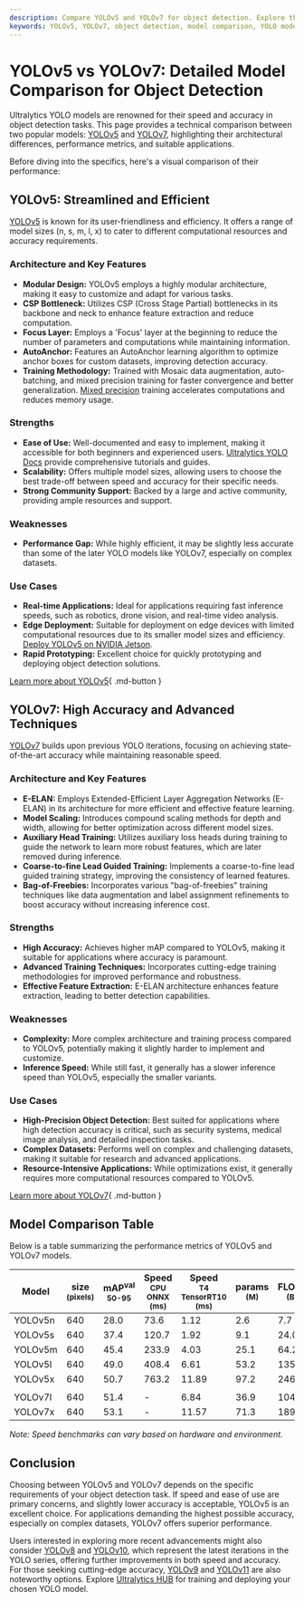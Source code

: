 ```yaml
---
description: Compare YOLOv5 and YOLOv7 for object detection. Explore their architectures, performance metrics, strengths, weaknesses, and use cases.
keywords: YOLOv5, YOLOv7, object detection, model comparison, YOLO models, Ultralytics, computer vision, performance metrics, architectures
---
```


# YOLOv5 vs YOLOv7: Detailed Model Comparison for Object Detection

Ultralytics YOLO models are renowned for their speed and accuracy in object detection tasks. This page provides a technical comparison between two popular models: [YOLOv5](https://github.com/ultralytics/yolov5) and [YOLOv7](https://github.com/WongKinYiu/yolov7), highlighting their architectural differences, performance metrics, and suitable applications.

Before diving into the specifics, here's a visual comparison of their performance:

<script async src="https://cdn.jsdelivr.net/npm/chart.js@3.9.1/dist/chart.min.js"></script>
<script defer src="../../javascript/benchmark.js"></script>

<canvas id="modelComparisonChart" width="1024" height="400" active-models='["YOLOv5", "YOLOv7"]'></canvas>

## YOLOv5: Streamlined and Efficient

[YOLOv5](https://github.com/ultralytics/yolov5) is known for its user-friendliness and efficiency. It offers a range of model sizes (n, s, m, l, x) to cater to different computational resources and accuracy requirements.

### Architecture and Key Features

- **Modular Design:** YOLOv5 employs a highly modular architecture, making it easy to customize and adapt for various tasks.
- **CSP Bottleneck:** Utilizes CSP (Cross Stage Partial) bottlenecks in its backbone and neck to enhance feature extraction and reduce computation.
- **Focus Layer:** Employs a 'Focus' layer at the beginning to reduce the number of parameters and computations while maintaining information.
- **AutoAnchor:** Features an AutoAnchor learning algorithm to optimize anchor boxes for custom datasets, improving detection accuracy.
- **Training Methodology:** Trained with Mosaic data augmentation, auto-batching, and mixed precision training for faster convergence and better generalization. [Mixed precision](https://www.ultralytics.com/glossary/mixed-precision) training accelerates computations and reduces memory usage.

### Strengths

- **Ease of Use:** Well-documented and easy to implement, making it accessible for both beginners and experienced users. [Ultralytics YOLO Docs](https://docs.ultralytics.com/guides/) provide comprehensive tutorials and guides.
- **Scalability:** Offers multiple model sizes, allowing users to choose the best trade-off between speed and accuracy for their specific needs.
- **Strong Community Support:** Backed by a large and active community, providing ample resources and support.

### Weaknesses

- **Performance Gap:** While highly efficient, it may be slightly less accurate than some of the later YOLO models like YOLOv7, especially on complex datasets.

### Use Cases

- **Real-time Applications:** Ideal for applications requiring fast inference speeds, such as robotics, drone vision, and real-time video analysis.
- **Edge Deployment:** Suitable for deployment on edge devices with limited computational resources due to its smaller model sizes and efficiency. [Deploy YOLOv5 on NVIDIA Jetson](https://docs.ultralytics.com/guides/nvidia-jetson/).
- **Rapid Prototyping:** Excellent choice for quickly prototyping and deploying object detection solutions.

[Learn more about YOLOv5](https://github.com/ultralytics/yolov5){ .md-button }

## YOLOv7: High Accuracy and Advanced Techniques

[YOLOv7](https://github.com/WongKinYiu/yolov7) builds upon previous YOLO iterations, focusing on achieving state-of-the-art accuracy while maintaining reasonable speed.

### Architecture and Key Features

- **E-ELAN:** Employs Extended-Efficient Layer Aggregation Networks (E-ELAN) in its architecture for more efficient and effective feature learning.
- **Model Scaling:** Introduces compound scaling methods for depth and width, allowing for better optimization across different model sizes.
- **Auxiliary Head Training:** Utilizes auxiliary loss heads during training to guide the network to learn more robust features, which are later removed during inference.
- **Coarse-to-fine Lead Guided Training:** Implements a coarse-to-fine lead guided training strategy, improving the consistency of learned features.
- **Bag-of-Freebies:** Incorporates various "bag-of-freebies" training techniques like data augmentation and label assignment refinements to boost accuracy without increasing inference cost.

### Strengths

- **High Accuracy:** Achieves higher mAP compared to YOLOv5, making it suitable for applications where accuracy is paramount.
- **Advanced Training Techniques:** Incorporates cutting-edge training methodologies for improved performance and robustness.
- **Effective Feature Extraction:** E-ELAN architecture enhances feature extraction, leading to better detection capabilities.

### Weaknesses

- **Complexity:** More complex architecture and training process compared to YOLOv5, potentially making it slightly harder to implement and customize.
- **Inference Speed:** While still fast, it generally has a slower inference speed than YOLOv5, especially the smaller variants.

### Use Cases

- **High-Precision Object Detection:** Best suited for applications where high detection accuracy is critical, such as security systems, medical image analysis, and detailed inspection tasks.
- **Complex Datasets:** Performs well on complex and challenging datasets, making it suitable for research and advanced applications.
- **Resource-Intensive Applications:** While optimizations exist, it generally requires more computational resources compared to YOLOv5.

[Learn more about YOLOv7](https://docs.ultralytics.com/models/yolov7/){ .md-button }

## Model Comparison Table

Below is a table summarizing the performance metrics of YOLOv5 and YOLOv7 models.

| Model   | size<br><sup>(pixels) | mAP<sup>val<br>50-95 | Speed<br><sup>CPU ONNX<br>(ms) | Speed<br><sup>T4 TensorRT10<br>(ms) | params<br><sup>(M) | FLOPs<br><sup>(B) |
| ------- | --------------------- | -------------------- | ------------------------------ | ----------------------------------- | ------------------ | ----------------- |
| YOLOv5n | 640                   | 28.0                 | 73.6                           | 1.12                                | 2.6                | 7.7               |
| YOLOv5s | 640                   | 37.4                 | 120.7                          | 1.92                                | 9.1                | 24.0              |
| YOLOv5m | 640                   | 45.4                 | 233.9                          | 4.03                                | 25.1               | 64.2              |
| YOLOv5l | 640                   | 49.0                 | 408.4                          | 6.61                                | 53.2               | 135.0             |
| YOLOv5x | 640                   | 50.7                 | 763.2                          | 11.89                               | 97.2               | 246.4             |
|         |                       |                      |                                |                                     |                    |                   |
| YOLOv7l | 640                   | 51.4                 | -                              | 6.84                                | 36.9               | 104.7             |
| YOLOv7x | 640                   | 53.1                 | -                              | 11.57                               | 71.3               | 189.9             |

_Note: Speed benchmarks can vary based on hardware and environment._

## Conclusion

Choosing between YOLOv5 and YOLOv7 depends on the specific requirements of your object detection task. If speed and ease of use are primary concerns, and slightly lower accuracy is acceptable, YOLOv5 is an excellent choice. For applications demanding the highest possible accuracy, especially on complex datasets, YOLOv7 offers superior performance.

Users interested in exploring more recent advancements might also consider [YOLOv8](https://docs.ultralytics.com/models/yolov8/) and [YOLOv10](https://docs.ultralytics.com/models/yolov10/), which represent the latest iterations in the YOLO series, offering further improvements in both speed and accuracy. For those seeking cutting-edge accuracy, [YOLOv9](https://docs.ultralytics.com/models/yolov9/) and [YOLOv11](https://docs.ultralytics.com/models/yolo11/) are also noteworthy options. Explore [Ultralytics HUB](https://www.ultralytics.com/hub) for training and deploying your chosen YOLO model.

